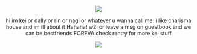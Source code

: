 <p align="center">
<img src="https://imgur.com/oaM5Oni.png">
</p>
<p align="center">
hi im kei or dally or rin or nagi or whatever u wanna call me. i like charisma house and im ill about it Hahaha! w2i or leave a msg on guestbook and we can be bestfriends FOREVA check rentry for more kei stuff
</p>

<p align="center">
<img src="https://imgur.com/FoD5K0G.png"></p>
